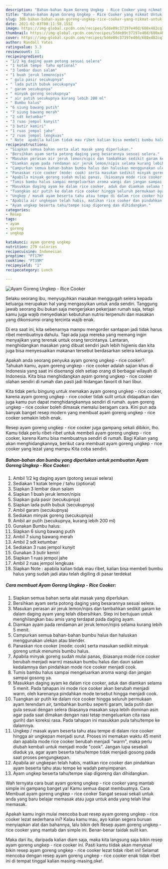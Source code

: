 ```yaml
---
description: "Bahan-bahan Ayam Goreng Ungkep - Rice Cooker yang nikmat Untuk Jualan"
title: "Bahan-bahan Ayam Goreng Ungkep - Rice Cooker yang nikmat Untuk Jualan"
slug: 306-bahan-bahan-ayam-goreng-ungkep-rice-cooker-yang-nikmat-untuk-jualan
date: 2021-02-03T08:11:58.155Z
image: https://img-global.cpcdn.com/recipes/5dde09c37197e40d/680x482cq70/ayam-goreng-ungkep-rice-cooker-foto-resep-utama.jpg
thumbnail: https://img-global.cpcdn.com/recipes/5dde09c37197e40d/680x482cq70/ayam-goreng-ungkep-rice-cooker-foto-resep-utama.jpg
cover: https://img-global.cpcdn.com/recipes/5dde09c37197e40d/680x482cq70/ayam-goreng-ungkep-rice-cooker-foto-resep-utama.jpg
author: Randall Yates
ratingvalue: 3.3
reviewcount: 11
recipeingredient:
- "1/2 kg daging ayam potong sesuai selera"
- "1 kotak tempe  tahu optional"
- "3 lembar daun salam"
- "1 buah jeruk lemonnipis"
- " gula pasir secukupnya"
- " lada putih bubuk secukupnya"
- " garam secukupnya"
- " minyak goreng secukupnya"
- " air putih secukupnya kurang lebih 200 ml"
- " Bumbu halus"
- "6 siung bawang putih"
- "7 siung bawang merah"
- "2 sdt ketumbar"
- "3 ruas jempol kunyit"
- "3 butir kemiri"
- "1 ruas jempol jahe"
- "2 ruas jempol lengkuas"
- " Note  apabila kalian tidak mau ribet kalian bisa membeli bumbu halus yang sudah jadi atau telah digiling di pasar terdekat"
recipeinstructions:
- "Siapkan semua bahan serta alat masak yang diperlukan."
- "Bersihkan ayam serta potong daging yang besarannya sesuai selera."
- "Masukan perasan air jeruk lemon/nipis dan tambahkan sedikit garam ke dalam daging ayam yang telah dibersihkan. Step ini bertujuan untuk menghilangkan bau amis yang terdapat pada daging ayam."
- "Diamkan ayam pada rendaman air jeruk lemon/nipis selama kurang lebih 5 menit."
- "Campurkan semua bahan-bahan bumbu halus dan haluskan menggunakan ulekan atau blender."
- "Panaskan rice cooker (mode: cook) serta masukan sedikit minyak goreng untuk menumis bumbu halus."
- "Apabila minyak goreng sudah mulai panas, (biasanya mode rice cooker berubah menjadi warm) masukan bumbu halus dan daun salam kedalamnya dan pindahkan mode rice cooker menjadi cook."
- "Tumis bambu halus sampai mengeluarkan aroma wangi dan jangan sampai gosong ya."
- "Masukkan daging ayam ke dalam rice cooker, aduk dan diamkan selama 5 menit. Pada tahapan ini mode rice cooker akan berubah menjadi warm, oleh karenanya pindahkan mode tersebut hingga menjadi cook."
- "Tuangkan air putih ke dalam rice cooker hingga seluruh permukaan ayam terendam air, tambahkan bumbu seperti garam, lada putih dan gula sesuai dengan selera (biasanya masakan saya lebih dominan asin agar pada saat dimakan dengan nasi tetap mengeluarkan cita rasa gurih) dan koreksi rasa. Pada tahapan ini masukkan pula tahu/tempe ke dalamnya."
- "Ungkep / masak ayam beserta tahu atau tempe di dalam rice cooker hingga air ungkepan menjadi surut. Proses ini memakan waktu 45 menit dan apabila mode rice cooker berubah menjadi &#34;warm&#34;, maka perlu diubah kembali untuk menjadi mode &#34;cook&#34;. Jangan lupa sesekali diaduk ya, agar ayam beserta tahu/tempe tidak menjadi gosong pada saat proses pengungkepan."
- "Apabila air ungkepan telah habis, matikan rice cooker dan pindahkan ayam beserta tahu atau tempe ke wadah penyimpanan."
- "Ayam ungkep beserta tahu/tempe siap digoreng dan dihidangkan."
categories:
- Resep
tags:
- ayam
- goreng
- ungkep

katakunci: ayam goreng ungkep 
nutrition: 279 calories
recipecuisine: Indonesian
preptime: "PT17M"
cooktime: "PT39M"
recipeyield: "1"
recipecategory: Lunch

---
```



![Ayam Goreng Ungkep - Rice Cooker](https://img-global.cpcdn.com/recipes/5dde09c37197e40d/680x482cq70/ayam-goreng-ungkep-rice-cooker-foto-resep-utama.jpg)

Selaku seorang ibu, menyuguhkan masakan menggugah selera kepada keluarga merupakan hal yang mengasyikan untuk anda sendiri. Tanggung jawab seorang ibu bukan saja mengerjakan pekerjaan rumah saja, tetapi kamu juga wajib menyediakan kebutuhan nutrisi terpenuhi dan masakan yang dikonsumsi orang tercinta wajib enak.

Di era  saat ini, kita sebenarnya mampu mengorder santapan jadi tidak harus ribet membuatnya dahulu. Tapi ada juga mereka yang memang ingin menyajikan yang terenak untuk orang tercintanya. Lantaran, menghidangkan masakan yang dibuat sendiri jauh lebih higienis dan kita juga bisa menyesuaikan makanan tersebut berdasarkan selera keluarga. 



Apakah anda seorang penyuka ayam goreng ungkep - rice cooker?. Tahukah kamu, ayam goreng ungkep - rice cooker adalah sajian khas di Indonesia yang saat ini disenangi oleh setiap orang di berbagai wilayah di Indonesia. Kita bisa menghidangkan ayam goreng ungkep - rice cooker olahan sendiri di rumah dan pasti jadi hidangan favorit di hari libur.

Kita tidak perlu bingung untuk memakan ayam goreng ungkep - rice cooker, karena ayam goreng ungkep - rice cooker tidak sulit untuk didapatkan dan juga kamu pun dapat menghidangkannya sendiri di rumah. ayam goreng ungkep - rice cooker boleh dimasak memalui beragam cara. Kini pun ada banyak banget resep modern yang membuat ayam goreng ungkep - rice cooker semakin lebih enak.

Resep ayam goreng ungkep - rice cooker juga gampang sekali dibikin, lho. Kamu tidak perlu ribet-ribet untuk membeli ayam goreng ungkep - rice cooker, karena Kamu bisa membuatnya sendiri di rumah. Bagi Kalian yang akan menghidangkannya, berikut cara membuat ayam goreng ungkep - rice cooker yang lezat yang mampu Kita coba sendiri.

<!--inarticleads1-->

##### Bahan-bahan dan bumbu yang diperlukan untuk pembuatan Ayam Goreng Ungkep - Rice Cooker:

1. Ambil 1/2 kg daging ayam (potong sesuai selera)
1. Sediakan 1 kotak tempe / tahu (optional)
1. Siapkan 3 lembar daun salam
1. Siapkan 1 buah jeruk lemon/nipis
1. Siapkan  gula pasir (secukupnya)
1. Siapkan  lada putih bubuk (secukupnya)
1. Ambil  garam (secukupnya)
1. Sediakan  minyak goreng (secukupnya)
1. Ambil  air putih (secukupnya, kurang lebih 200 ml)
1. Gunakan  Bumbu halus:
1. Siapkan 6 siung bawang putih
1. Ambil 7 siung bawang merah
1. Ambil 2 sdt ketumbar
1. Sediakan 3 ruas jempol kunyit
1. Gunakan 3 butir kemiri
1. Siapkan 1 ruas jempol jahe
1. Ambil 2 ruas jempol lengkuas
1. Siapkan  Note : apabila kalian tidak mau ribet, kalian bisa membeli bumbu halus yang sudah jadi atau telah digiling di pasar terdekat




<!--inarticleads2-->

##### Cara membuat Ayam Goreng Ungkep - Rice Cooker:

1. Siapkan semua bahan serta alat masak yang diperlukan.
1. Bersihkan ayam serta potong daging yang besarannya sesuai selera.
1. Masukan perasan air jeruk lemon/nipis dan tambahkan sedikit garam ke dalam daging ayam yang telah dibersihkan. Step ini bertujuan untuk menghilangkan bau amis yang terdapat pada daging ayam.
1. Diamkan ayam pada rendaman air jeruk lemon/nipis selama kurang lebih 5 menit.
1. Campurkan semua bahan-bahan bumbu halus dan haluskan menggunakan ulekan atau blender.
1. Panaskan rice cooker (mode: cook) serta masukan sedikit minyak goreng untuk menumis bumbu halus.
1. Apabila minyak goreng sudah mulai panas, (biasanya mode rice cooker berubah menjadi warm) masukan bumbu halus dan daun salam kedalamnya dan pindahkan mode rice cooker menjadi cook.
1. Tumis bambu halus sampai mengeluarkan aroma wangi dan jangan sampai gosong ya.
1. Masukkan daging ayam ke dalam rice cooker, aduk dan diamkan selama 5 menit. Pada tahapan ini mode rice cooker akan berubah menjadi warm, oleh karenanya pindahkan mode tersebut hingga menjadi cook.
1. Tuangkan air putih ke dalam rice cooker hingga seluruh permukaan ayam terendam air, tambahkan bumbu seperti garam, lada putih dan gula sesuai dengan selera (biasanya masakan saya lebih dominan asin agar pada saat dimakan dengan nasi tetap mengeluarkan cita rasa gurih) dan koreksi rasa. Pada tahapan ini masukkan pula tahu/tempe ke dalamnya.
1. Ungkep / masak ayam beserta tahu atau tempe di dalam rice cooker hingga air ungkepan menjadi surut. Proses ini memakan waktu 45 menit dan apabila mode rice cooker berubah menjadi &#34;warm&#34;, maka perlu diubah kembali untuk menjadi mode &#34;cook&#34;. Jangan lupa sesekali diaduk ya, agar ayam beserta tahu/tempe tidak menjadi gosong pada saat proses pengungkepan.
1. Apabila air ungkepan telah habis, matikan rice cooker dan pindahkan ayam beserta tahu atau tempe ke wadah penyimpanan.
1. Ayam ungkep beserta tahu/tempe siap digoreng dan dihidangkan.




Wah ternyata cara buat ayam goreng ungkep - rice cooker yang mantab simple ini gampang banget ya! Kamu semua dapat membuatnya. Cara Membuat ayam goreng ungkep - rice cooker Sangat sesuai sekali untuk anda yang baru belajar memasak atau juga untuk anda yang telah lihai memasak.

Apakah kamu ingin mulai mencoba buat resep ayam goreng ungkep - rice cooker lezat sederhana ini? Kalau kamu mau, ayo kalian segera buruan menyiapkan alat dan bahannya, lalu bikin deh Resep ayam goreng ungkep - rice cooker yang mantab dan simple ini. Benar-benar taidak sulit kan. 

Maka dari itu, daripada kalian diam saja, maka kita langsung saja bikin resep ayam goreng ungkep - rice cooker ini. Pasti kamu tiidak akan menyesal bikin resep ayam goreng ungkep - rice cooker lezat tidak ribet ini! Selamat mencoba dengan resep ayam goreng ungkep - rice cooker enak tidak ribet ini di tempat tinggal kalian masing-masing,oke!.


